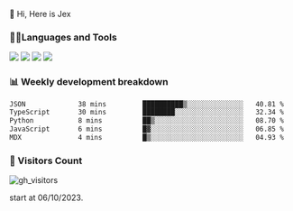  👋 Hi, Here is Jex

 

### 🧑‍💻Languages and Tools

<code><a href="https://react.dev"><img src="https://api.iconify.design/logos:react.svg" /></a></code>
<code><a href="https://github.com/vuejs/core"><img src="https://api.iconify.design/logos:vue.svg" /></a></code> 
<code><a href="https://github.com/microsoft/TypeScript"><img src="https://api.iconify.design/logos:typescript-icon.svg" /></a></code>
<code><a href="https://threejs.org/"><img src="https://api.iconify.design/logos:threejs.svg" /></a></code>

### 📊 Weekly development breakdown

<!--START_SECTION:waka-->

```txt
JSON             38 mins         ██████████▒░░░░░░░░░░░░░░   40.81 %
TypeScript       30 mins         ████████░░░░░░░░░░░░░░░░░   32.34 %
Python           8 mins          ██▒░░░░░░░░░░░░░░░░░░░░░░   08.70 %
JavaScript       6 mins          █▓░░░░░░░░░░░░░░░░░░░░░░░   06.85 %
MDX              4 mins          █▒░░░░░░░░░░░░░░░░░░░░░░░   04.93 %
```

<!--END_SECTION:waka-->


### 👀 Visitors Count

![gh_visitors](https://profile-counter.glitch.me/jexlau/count.svg)

start at 06/10/2023.
